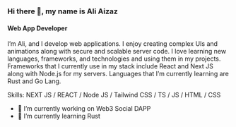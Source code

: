 ### Hi there 👋, my name is Ali Aizaz
#### Web App Developer
I’m Ali, and I develop web applications. I enjoy creating complex UIs and animations along with secure and scalable server code. I love learning new languages, frameworks, and technologies and using them in my projects. Frameworks that I currently use in my stack include React and Next JS along with Node.js for my servers. Languages that I’m currently learning are Rust and Go Lang.


Skills: NEXT JS / REACT / Node JS / Tailwind CSS / TS / JS / HTML / CSS

- 🔭 I’m currently working on Web3 Social DAPP 
- 🌱 I’m currently learning Rust 

